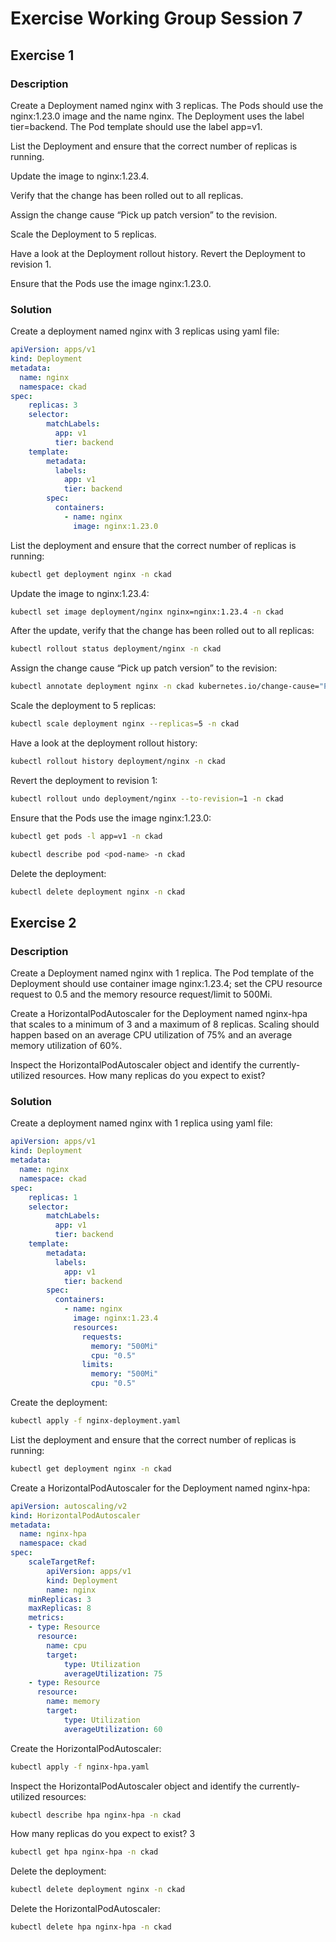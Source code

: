 # Exercise Working Group Session 7

## Exercise 1

### Description

Create a Deployment named nginx with 3 replicas. The Pods should use the nginx:1.23.0 image and the name nginx. The Deployment uses the label tier=backend. The Pod template should use the label app=v1.

List the Deployment and ensure that the correct number of replicas is running.

Update the image to nginx:1.23.4.

Verify that the change has been rolled out to all replicas.

Assign the change cause “Pick up patch version” to the revision.

Scale the Deployment to 5 replicas.

Have a look at the Deployment rollout history. Revert the Deployment to revision 1.

Ensure that the Pods use the image nginx:1.23.0.

### Solution

Create a deployment named nginx with 3 replicas using yaml file:

```yaml
apiVersion: apps/v1
kind: Deployment
metadata:
  name: nginx
  namespace: ckad
spec:
    replicas: 3
    selector:
        matchLabels:
          app: v1
          tier: backend
    template:
        metadata:
          labels:
            app: v1
            tier: backend
        spec:
          containers:
            - name: nginx
              image: nginx:1.23.0
```

List the deployment and ensure that the correct number of replicas is running:

```bash
kubectl get deployment nginx -n ckad
```

Update the image to nginx:1.23.4:

```bash
kubectl set image deployment/nginx nginx=nginx:1.23.4 -n ckad
```

After the update, verify that the change has been rolled out to all replicas:

```bash
kubectl rollout status deployment/nginx -n ckad
```

Assign the change cause “Pick up patch version” to the revision:

```bash
kubectl annotate deployment nginx -n ckad kubernetes.io/change-cause="Pick up patch version"
```

Scale the deployment to 5 replicas:

```bash
kubectl scale deployment nginx --replicas=5 -n ckad
```

Have a look at the deployment rollout history:

```bash
kubectl rollout history deployment/nginx -n ckad
```

Revert the deployment to revision 1:

```bash
kubectl rollout undo deployment/nginx --to-revision=1 -n ckad
```

Ensure that the Pods use the image nginx:1.23.0:

```bash
kubectl get pods -l app=v1 -n ckad
```

```bash
kubectl describe pod <pod-name> -n ckad
```

Delete the deployment:

```bash
kubectl delete deployment nginx -n ckad
```


## Exercise 2

### Description

Create a Deployment named nginx with 1 replica. The Pod template of the Deployment should use container image nginx:1.23.4; set the CPU resource request to 0.5 and the memory resource request/limit to 500Mi.

Create a HorizontalPodAutoscaler for the Deployment named nginx-hpa that scales to a minimum of 3 and a maximum of 8 replicas. Scaling should happen based on an average CPU utilization of 75% and an average memory utilization of 60%.

Inspect the HorizontalPodAutoscaler object and identify the currently-utilized resources. How many replicas do you expect to exist?


### Solution

Create a deployment named nginx with 1 replica using yaml file:

```yaml
apiVersion: apps/v1
kind: Deployment
metadata:
  name: nginx
  namespace: ckad
spec:
    replicas: 1
    selector:
        matchLabels:
          app: v1
          tier: backend
    template:
        metadata:
          labels:
            app: v1
            tier: backend
        spec:
          containers:
            - name: nginx
              image: nginx:1.23.4
              resources:
                requests:
                  memory: "500Mi"
                  cpu: "0.5"
                limits:
                  memory: "500Mi"
                  cpu: "0.5"
```

Create the deployment:

```bash
kubectl apply -f nginx-deployment.yaml
```

List the deployment and ensure that the correct number of replicas is running:

```bash
kubectl get deployment nginx -n ckad
``` 

Create a HorizontalPodAutoscaler for the Deployment named nginx-hpa:

```yaml
apiVersion: autoscaling/v2
kind: HorizontalPodAutoscaler
metadata:
  name: nginx-hpa
  namespace: ckad
spec:
    scaleTargetRef:
        apiVersion: apps/v1
        kind: Deployment
        name: nginx
    minReplicas: 3
    maxReplicas: 8
    metrics:
    - type: Resource
      resource:
        name: cpu
        target:
            type: Utilization
            averageUtilization: 75
    - type: Resource
      resource:
        name: memory
        target:
            type: Utilization
            averageUtilization: 60
```

Create the HorizontalPodAutoscaler:

```bash
kubectl apply -f nginx-hpa.yaml
``` 

Inspect the HorizontalPodAutoscaler object and identify the currently-utilized resources:

```bash
kubectl describe hpa nginx-hpa -n ckad
```

How many replicas do you expect to exist? 3

```bash
kubectl get hpa nginx-hpa -n ckad
```

Delete the deployment:

```bash
kubectl delete deployment nginx -n ckad
```

Delete the HorizontalPodAutoscaler:

```bash
kubectl delete hpa nginx-hpa -n ckad
```


